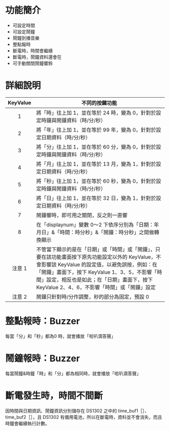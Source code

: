 # 功能簡介

- 可設定時間
- 可設定鬧鐘
- 鬧鐘到播音樂
- 整點報時
- 斷電時，時間會繼續
- 斷電時，鬧鐘資料還會在
- 可手動關閉鬧鐘響鈴

# 詳細說明

|KeyValue|不同的按鍵功能|
|:------:|-----------|
|1|將「時」往上加 1，並在等於 24 時，變為 0，針對於設定時鐘與鬧鐘資料（時/分/秒）|
|2|將「年」往上加 1，並在等於 99 年，變為 0，針對於設定日期資料（時/分/秒）|
|3|將「分」往上加 1，並在等於 60 分，變為 0，針對於設定時鐘與鬧鐘資料（時/分/秒）|
|4|將「月」往上加 1，並在等於 13 月，變為 1，針對於設定日期資料（時/分/秒）|
|5|將「秒」往上加 1，並在等於 60 秒，變為 0，針對於設定時鐘與鬧鐘資料（時/分/秒）|
|6|將「日」往上加 1，並在等於 32 日，變為 1，針對於設定日期資料（時/分/秒）|
|7|鬧鐘響時，即可用之關閉，反之則一直響|
|8|在「displaynum」變數 0～2 下依序分別為「日期：年月日」&「時間：時分秒」&「鬧鐘：時分秒」之間做轉換顯示|
|注意 1|不管當下顯示的是在「日期」或「時間」或「鬧鐘」，只要在該功能畫面按下原先功能設定以外的 KeyValue，不會影響該 KeyValue 的設定值，以避免誤按，例如：在「鬧鐘」畫面下，按下 KeyValue 1、3、5，不影響「時間」設定，相反也是如此；在「日期」畫面下，按下 KeyValue 2、4、6，不影響「時間」或「鬧鐘」設定|
|注意 2|鬧鐘只針對時/分作調整，秒的部分為固定，預設 0|

# 整點報時：Buzzer

每當「分」和「秒」都為0 時，就會播放「啦叭滴答聲」

# 鬧鐘報時：Buzzer

每當鬧鐘&時鐘「時」和「分」都為相同時，就會播放「啦叭滴答聲」

# 斷電發生時，時間不間斷

因時間與日期資訊、鬧鐘資訊分別儲存在 DS1302 之中的 time_buf1［］、time_buf2［］，且 DS1302 有備用電池，所以在斷電時，資料並不會消失，而且時鐘會繼續執行計數。
